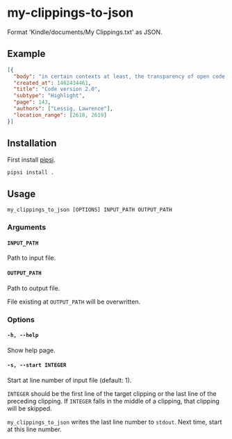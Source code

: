 # my-clippings-to-json

Format 'Kindle/documents/My Clippings.txt' as JSON. 

## Example

```json
[{
  "body": "in certain contexts at least, the transparency of open code should be a requirement.",
  "created_at": 1462434461,
  "title": "Code version 2.0",
  "subtype": "Highlight",
  "page": 143,
  "authors": ["Lessig, Lawrence"],
  "location_range": [2618, 2619]
}]
```

## Installation

First install [pipsi](https://github.com/mitsuhiko/pipsi#readme).

```
pipsi install .
```

## Usage

```
my_clippings_to_json [OPTIONS] INPUT_PATH OUTPUT_PATH
```

### Arguments

#### `INPUT_PATH`

Path to input file.

#### `OUTPUT_PATH`

Path to output file.

File existing at `OUTPUT_PATH` will be overwritten.

### Options

#### `-h, --help`

Show help page.

#### `-s, --start INTEGER`

Start at line number of input file (default: 1).

`INTEGER` should be the first line of the target clipping or the last line of the
preceding clipping. If `INTEGER` falls in the middle of a clipping, that clipping 
will be skipped. 

`my_clippings_to_json` writes the last line number to `stdout`. Next time, start at 
this line number.
